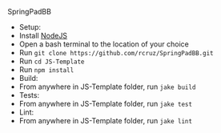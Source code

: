 SpringPadBB

* Setup: 
 * Install [NodeJS](http://nodejs.org/)
 * Open a bash terminal to the location of your choice
 * Run `git clone https://github.com/rcruz/SpringPadBB.git`
 * Run `cd JS-Template`
 * Run `npm install`
* Build:
 * From anywhere in JS-Template folder, run `jake build`
* Tests: 
 * From anywhere in JS-Template folder, run `jake test`
* Lint: 
 * From anywhere in JS-Template folder, run `jake lint`

